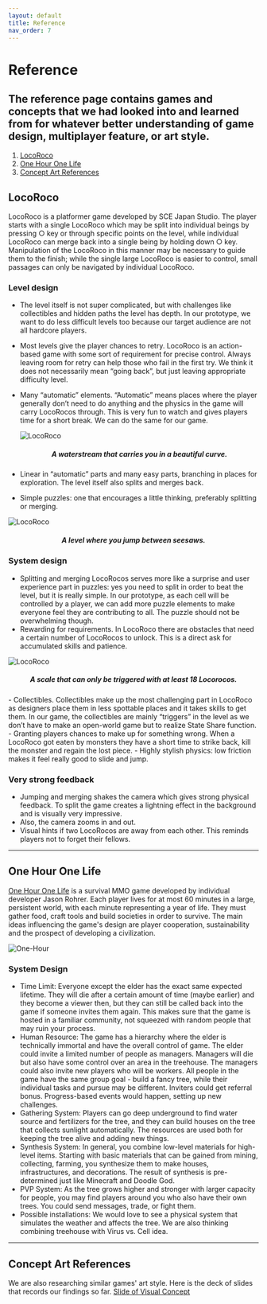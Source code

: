 ```yaml
---
layout: default
title: Reference
nav_order: 7
---
```


# Reference

## The reference page contains games and concepts that we had looked into and learned from for whatever better understanding of game design, multiplayer feature, or art style.

1. [LocoRoco](#locoroco)
2. [One Hour One Life](#one-hour)
3. [Concept Art References](#concept-art)

## LocoRoco <a name="locoroco"></a>

LocoRoco is a platformer game developed by SCE Japan Studio. The player starts with a single LocoRoco which may be split into individual beings by pressing ○ key or through specific points on the level, while individual LocoRoco can merge back into a single being by holding down ○ key. Manipulation of the LocoRoco in this manner may be necessary to guide them to the finish; while the single large LocoRoco is easier to control, small passages can only be navigated by individual LocoRoco.

### Level design

- The level itself is not super complicated, but with challenges like collectibles and hidden paths the level has depth. In our prototype, we want to do less difficult levels too because our target audience are not all hardcore players.
- Most levels give the player chances to retry. LocoRoco is an action-based game with some sort of requirement for precise control. Always leaving room for retry can help those who fail in the first try. We think it does not necessarily mean “going back”, but just leaving appropriate difficulty level.
- Many “automatic” elements. “Automatic” means places where the player generally don’t need to do anything and the physics in the game will carry LocoRocos through. This is very fun to watch and gives players time for a short break. We can do the same for our game.

  ![LocoRoco](https://etc-ditto.github.io/media/reference/locoroco-2.PNG)

  <h5 style="text-align: center;">A waterstream that carries you in a beautiful curve.</h5>

- Linear in “automatic” parts and many easy parts, branching in places for exploration. The level itself also splits and merges back.
- Simple puzzles: one that encourages a little thinking, preferably splitting or merging.

![LocoRoco](https://etc-ditto.github.io/media/reference/locoroco-1.PNG)

  <h5 style="text-align: center;">A level where you jump between seesaws.</h5>

### System design

- Splitting and merging LocoRocos serves more like a surprise and user experience part in puzzles: yes you need to split in order to beat the level, but it is really simple. In our prototype, as each cell will be controlled by a player, we can add more puzzle elements to make everyone feel they are contributing to all. The puzzle should not be overwhelming though.
- Rewarding for requirements. In LocoRoco there are obstacles that need a certain number of LocoRocos to unlock. This is a direct ask for accumulated skills and patience.

![LocoRoco](https://etc-ditto.github.io/media/reference/locoroco-3.PNG)

  <h5 style="text-align: center;">A scale that can only be triggered with at least 18 Locorocos.</h5>
- Collectibles. Collectibles make up the most challenging part in LocoRoco as designers place them in less spottable places and it takes skills to get them. In our game, the collectibles are mainly “triggers” in the level as we don’t have to make an open-world game but to realize State Share function.
- Granting players chances to make up for something wrong. When a LocoRoco got eaten by monsters they have a short time to strike back, kill the monster and regain the lost piece.
- Highly stylish physics: low friction makes it feel really good to slide and jump.

### Very strong feedback

- Jumping and merging shakes the camera which gives strong physical feedback. To split the game creates a lightning effect in the background and is visually very impressive.
- Also, the camera zooms in and out.
- Visual hints if two LocoRocos are away from each other. This reminds players not to forget their fellows.

---

## One Hour One Life <a name="one-hour"></a>

[One Hour One Life](https://store.steampowered.com/app/595690/One_Hour_One_Life/) is a survival MMO game developed by individual developer Jason Rohrer. Each player lives for at most 60 minutes in a large, persistent world, with each minute representing a year of life. They must gather food, craft tools and build societies in order to survive. The main ideas influencing the game's design are player cooperation, sustainability and the prospect of developing a civilization.

![One-Hour](https://etc-ditto.github.io/media/reference/one-hour-1.jpg)

### System Design

- Time Limit: Everyone except the elder has the exact same expected lifetime. They will die after a certain amount of time (maybe earlier) and they become a viewer then, but they can still be called back into the game if someone invites them again. This makes sure that the game is hosted in a familiar community, not squeezed with random people that may ruin your process.
- Human Resource: The game has a hierarchy where the elder is technically immortal and have the overall control of game. The elder could invite a limited number of people as managers. Managers will die but also have some control over an area in the treehouse. The managers could also invite new players who will be workers. All people in the game have the same group goal - build a fancy tree, while their individual tasks and pursue may be different. Inviters could get referral bonus. Progress-based events would happen, setting up new challenges.
- Gathering System: Players can go deep underground to find water source and fertilizers for the tree, and they can build houses on the tree that collects sunlight automatically.
  The resources are used both for keeping the tree alive and adding new things.
- Synthesis System: In general, you combine low-level materials for high-level items. Starting with basic materials that can be gained from mining, collecting, farming, you synthesize them to make houses, infrastructures, and decorations. The result of synthesis is pre-determined just like Minecraft and Doodle God.
- PVP System: As the tree grows higher and stronger with larger capacity for people, you may find players around you who also have their own trees. You could send messages, trade, or fight them.
- Possible installations: We would love to see a physical system that simulates the weather and affects the tree. We are also thinking combining treehouse with Virus vs. Cell idea.

---

## Concept Art References <a name="concept-art"></a>

We are also researching similar games' art style. Here is the deck of slides that records our findings so far.
[Slide of Visual Concept](https://docs.google.com/presentation/d/1_xwAPqd1bZhTzXND7o1ZQkxtBMlUvUiHlpaLceLsvUE)
